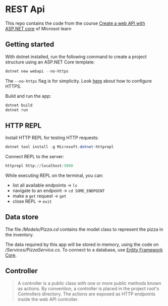 # REST Api

This repo contains the code from the course [Create a web API with ASP.NET core](https://docs.microsoft.com/en-us/learn/modules/build-web-api-aspnet-core/) of Microsot learn

## Getting started

With dotnet installed, run the following command to create a project structure using
an ASP.NET Core template:

```powershell
dotnet new webapi --no-https
```

The `--no-https` flag is for simplicity. Look [here](https://docs.microsoft.com/en-us/aspnet/core/security/enforcing-ssl#trust-the-aspnet-core-https-development-certificate-on-windows-and-macos) about how to configure HTTPS.

Build and run the app:

```powershell
dotnet build
dotnet run
```

## HTTP REPL

Install HTTP REPL for testing HTTP requests:

```powershell
dotnet tool install -g Microsoft.dotnet-httprepl
```

Connect REPL to the server:

```powershell
httprepl http://localhost:5000
```

While executing REPL on the terminal, you can:

-   list all available endpoints -> `ls`
-   navigate to an endpoint -> `cd SOME_ENDPOINT`
-   make a `get` request -> `get`
-   close REPL -> `exit`

## Data store

The file _/Models/Pizza.cd_ contains the model class to represent the pizza in the inventory.

The data required by this app will be stored in memory, using the code on
_/Services/PizzaService.cs_. To connect to a database, use
[Entity Framework Core](https://docs.microsoft.com/en-us/ef/core/).

## Controller

> A controller is a public class with one or more public methods known as actions. By convention, a controller is placed in the project root's Controllers directory. The actions are exposed as HTTP endpoints inside the web API controller.
